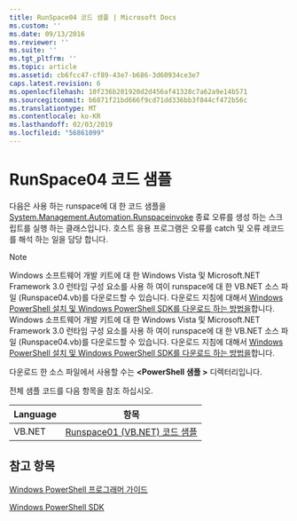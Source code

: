```yaml
---
title: RunSpace04 코드 샘플 | Microsoft Docs
ms.custom: ''
ms.date: 09/13/2016
ms.reviewer: ''
ms.suite: ''
ms.tgt_pltfrm: ''
ms.topic: article
ms.assetid: cb6fcc47-cf89-43e7-b686-3d60934ce3e7
caps.latest.revision: 6
ms.openlocfilehash: 10f236b201920d2d456af41328c7a62a9e14b571
ms.sourcegitcommit: b6871f21bd666f9cd71dd336bb3f844cf472b56c
ms.translationtype: MT
ms.contentlocale: ko-KR
ms.lasthandoff: 02/03/2019
ms.locfileid: "56861099"
---
```

# <a name="runspace04-code-samples"></a>RunSpace04 코드 샘플

다음은 사용 하는 runspace에 대 한 코드 샘플을 [System.Management.Automation.Runspaceinvoke](/dotnet/api/System.Management.Automation.RunspaceInvoke) 종료 오류를 생성 하는 스크립트를 실행 하는 클래스입니다. 호스트 응용 프로그램은 오류를 catch 및 오류 레코드를 해석 하는 일을 담당 합니다.

> [!NOTE]
> Windows 소프트웨어 개발 키트에 대 한 Windows Vista 및 Microsoft.NET Framework 3.0 런타임 구성 요소를 사용 하 여이 runspace에 대 한 VB.NET 소스 파일 (Runspace04.vb)를 다운로드할 수 있습니다. 다운로드 지침에 대해서 [Windows PowerShell 설치 및 Windows PowerShell SDK를 다운로드 하는 방법을](/powershell/developer/installing-the-windows-powershell-sdk)합니다.
> Windows 소프트웨어 개발 키트에 대 한 Windows Vista 및 Microsoft.NET Framework 3.0 런타임 구성 요소를 사용 하 여이 runspace에 대 한 VB.NET 소스 파일 (Runspace04.vb)를 다운로드할 수 있습니다. 다운로드 지침에 대해서 [Windows PowerShell 설치 및 Windows PowerShell SDK를 다운로드 하는 방법을](/powershell/developer/installing-the-windows-powershell-sdk)합니다.
>
> 다운로드 한 소스 파일에서 사용할 수는  **\<PowerShell 샘플 >** 디렉터리입니다.

전체 샘플 코드를 다음 항목을 참조 하십시오.

|Language|항목|
|--------------|-----------|
|VB.NET|[Runspace01 (VB.NET) 코드 샘플](./runspace01-vb-net-code-sample.md)|

## <a name="see-also"></a>참고 항목

[Windows PowerShell 프로그래머 가이드](./windows-powershell-programmer-s-guide.md)

[Windows PowerShell SDK](../windows-powershell-reference.md)